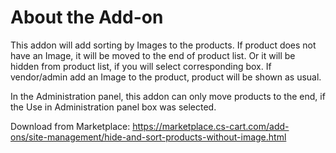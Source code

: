 # About the Add-on

This addon will add sorting by Images to the products. If product does not have an Image, it will be moved to the end of product list. Or it will be hidden from product list, if you will select corresponding box. If vendor/admin add an Image to the product, product will be shown as usual.

In the Administration panel, this addon can only move products to the end, if the Use in Administration panel box was selected.

Download from Marketplace: https://marketplace.cs-cart.com/add-ons/site-management/hide-and-sort-products-without-image.html
